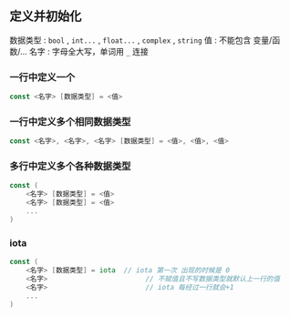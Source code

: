 ##  定义并初始化
数据类型 : `bool` , `int...` , `float...` , `complex` , `string` 
值 : 不能包含 变量/函数/...
名字 : 字母全大写，单词用 `_` 连接

###   一行中定义一个
```go
const <名字> [数据类型] = <值>	
```

###   一行中定义多个相同数据类型
```go
const <名字>, <名字>, <名字> [数据类型] = <值>, <值>, <值>
```

###   多行中定义多个各种数据类型
```go
const (
	<名字> [数据类型] = <值>
	<名字> [数据类型] = <值>
	...
)
```

###   iota 
```go
const (
	<名字> [数据类型] = iota	// iota 第一次 出现的时候是 0
	<名字>						// 不赋值且不写数据类型就默认上一行的值
	<名字>						// iota 每经过一行就会+1
	...
)
```
